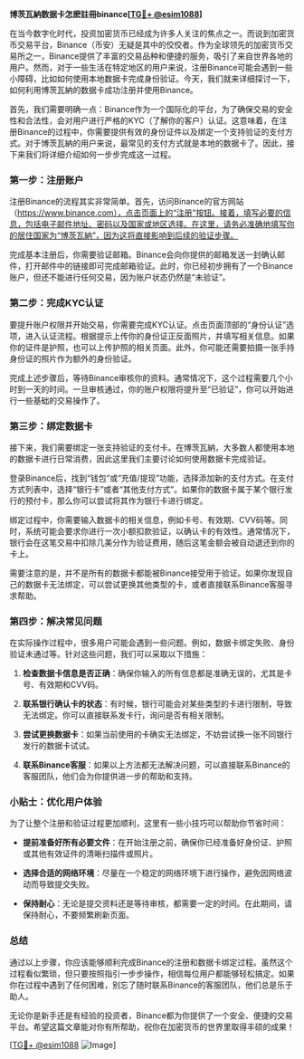 **博茨瓦納数据卡怎麽註冊binance[[TG💪+ @esim1088](https://t.me/s/esim1088)]**

在当今数字化时代，投资加密货币已经成为许多人关注的焦点之一。而说到加密货币交易平台，Binance（币安）无疑是其中的佼佼者。作为全球领先的加密货币交易所之一，Binance提供了丰富的交易品种和便捷的服务，吸引了来自世界各地的用户。然而，对于一些生活在特定地区的用户来说，注册Binance可能会遇到一些小障碍，比如如何使用本地数据卡完成身份验证。今天，我们就来详细探讨一下，如何利用博茨瓦納的数据卡成功注册并使用Binance。

首先，我们需要明确一点：Binance作为一个国际化的平台，为了确保交易的安全性和合法性，会对用户进行严格的KYC（了解你的客户）认证。这意味着，在注册Binance的过程中，你需要提供有效的身份证件以及绑定一个支持验证的支付方式。对于博茨瓦納的用户来说，最常见的支付方式就是本地的数据卡了。因此，接下来我们将详细介绍如何一步步完成这一过程。

### 第一步：注册账户

注册Binance的流程其实非常简单。首先，访问Binance的官方网站（https://www.binance.com），点击页面上的“注册”按钮。接着，填写必要的信息，包括电子邮件地址、密码以及国家或地区选择。在这里，请务必准确地填写你的居住国家为“博茨瓦納”，因为这将直接影响到后续的验证步骤。

完成基本注册后，你需要验证邮箱。Binance会向你提供的邮箱发送一封确认邮件，打开邮件中的链接即可完成邮箱验证。此时，你已经初步拥有了一个Binance账户，但还不能进行任何交易，因为账户状态仍然是“未验证”。

### 第二步：完成KYC认证

要提升账户权限并开始交易，你需要完成KYC认证。点击页面顶部的“身份认证”选项，进入认证流程。根据提示上传你的身份证正反面照片，并填写相关信息。如果你的证件是护照，也可以上传护照的相关页面。此外，你可能还需要拍摄一张手持身份证的照片作为额外的身份验证。

完成上述步骤后，等待Binance审核你的资料。通常情况下，这个过程需要几个小时到一天的时间。一旦审核通过，你的账户权限将提升至“已验证”，你可以开始进行一些基础的交易操作了。

### 第三步：绑定数据卡

接下来，我们需要绑定一张支持验证的支付卡。在博茨瓦納，大多数人都使用本地的数据卡进行日常消费，因此这里我们主要讨论如何使用数据卡完成验证。

登录Binance后，找到“钱包”或“充值/提现”功能，选择添加新的支付方式。在支付方式列表中，选择“银行卡”或者“其他支付方式”。如果你的数据卡属于某个银行发行的预付卡，那么你可以尝试将其作为银行卡进行绑定。

绑定过程中，你需要输入数据卡的相关信息，例如卡号、有效期、CVV码等。同时，系统可能会要求你进行一次小额扣款验证，以确认卡的有效性。通常情况下，银行会在这笔交易中扣除几美分作为验证费用，随后这笔金额会被自动退还到你的卡上。

需要注意的是，并不是所有的数据卡都能被Binance接受用于验证。如果你发现自己的数据卡无法绑定，可以尝试更换其他类型的卡，或者直接联系Binance客服寻求帮助。

### 第四步：解决常见问题

在实际操作过程中，很多用户可能会遇到一些问题。例如，数据卡绑定失败、身份验证未通过等。针对这些问题，我们可以采取以下措施：

1. **检查数据卡信息是否正确**：确保你输入的所有信息都是准确无误的，尤其是卡号、有效期和CVV码。
   
2. **联系银行确认卡的状态**：有时候，银行可能会对某些类型的卡进行限制，导致无法绑定。你可以直接联系发卡行，询问是否有相关限制。

3. **尝试更换数据卡**：如果当前使用的卡确实无法绑定，不妨尝试换一张不同银行发行的数据卡试试。

4. **联系Binance客服**：如果以上方法都无法解决问题，可以直接联系Binance的客服团队，他们会为你提供进一步的帮助和支持。

### 小贴士：优化用户体验

为了让整个注册和验证过程更加顺利，这里有一些小技巧可以帮助你节省时间：

- **提前准备好所有必要文件**：在开始注册之前，确保你已经准备好身份证、护照或其他有效证件的清晰扫描件或照片。
  
- **选择合适的网络环境**：尽量在一个稳定的网络环境下进行操作，避免因网络波动而导致提交失败。

- **保持耐心**：无论是提交资料还是等待审核，都需要一定的时间。在此期间，请保持耐心，不要频繁刷新页面。

### 总结

通过以上步骤，你应该能够顺利完成Binance的注册和数据卡绑定过程。虽然这个过程看似繁琐，但只要按照指引一步步操作，相信每位用户都能够轻松搞定。如果你在过程中遇到了任何困难，别忘了随时联系Binance的客服团队，他们总是乐于助人。

无论你是新手还是有经验的投资者，Binance都为你提供了一个安全、便捷的交易平台。希望这篇文章能对你有所帮助，祝你在加密货币的世界里取得丰硕的成果！

[[TG💪+ @esim1088](https://t.me/s/esim1088) ![Image](https://i.postimg.cc/4NQfJmqS/Snipaste-2025-05-13-00-14-12.png)]
